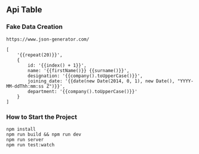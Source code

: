 ## Api Table ##

### Fake Data Creation ###
    https://www.json-generator.com/

    [
        '{{repeat(20)}}',
        {
            id: '{{index() + 1}}',
            name: '{{firstName()}} {{surname()}}',
            designation: '{{company().toUpperCase()}}',
            joining_date: '{{date(new Date(2014, 0, 1), new Date(), "YYYY-MM-ddThh:mm:ss Z")}}',
            department: '{{company().toUpperCase()}}'
        }
    ]


### How to Start the Project ###

    npm install
    npm run build && npm run dev
    npm run server
    npm run test:watch